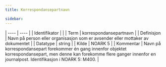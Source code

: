 ```yaml
---
title: Korrespondansepartnavn

sidebar:
---
```


| ---- | ---- |
| Identifikator |  |
| Term | korrespondansepartnavn |
| Definisjon | Navn på person eller organisasjon som er avsender eller mottaker av dokumentet |
| Datatype | string |
| Kilde | NOARK 5 |
| Kommentar | Navn på korrespondansepart forekommer én gang innenfor objektet korrespondansepart, men denne kan forekomme flere ganger innenfor en journalpost. Identifikasjon i NOARK 5: M400. | 



